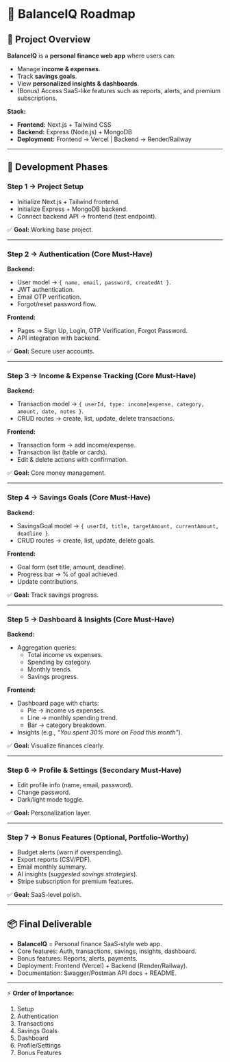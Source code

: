 # 📝 BalanceIQ Roadmap

## 🎯 Project Overview
**BalanceIQ** is a **personal finance web app** where users can:
- Manage **income & expenses**.
- Track **savings goals**.
- View **personalized insights & dashboards**.
- (Bonus) Access SaaS-like features such as reports, alerts, and premium subscriptions.

**Stack:**
- **Frontend:** Next.js + Tailwind CSS
- **Backend:** Express (Node.js) + MongoDB
- **Deployment:** Frontend → Vercel | Backend → Render/Railway

---

## 🚀 Development Phases

### **Step 1 → Project Setup**
- Initialize Next.js + Tailwind frontend.
- Initialize Express + MongoDB backend.
- Connect backend API → frontend (test endpoint).

✅ **Goal:** Working base project.

---

### **Step 2 → Authentication (Core Must-Have)**
**Backend:**
- User model → `{ name, email, password, createdAt }`.
- JWT authentication.
- Email OTP verification.
- Forgot/reset password flow.

**Frontend:**
- Pages → Sign Up, Login, OTP Verification, Forgot Password.
- API integration with backend.

✅ **Goal:** Secure user accounts.

---

### **Step 3 → Income & Expense Tracking (Core Must-Have)**
**Backend:**
- Transaction model → `{ userId, type: income|expense, category, amount, date, notes }`.
- CRUD routes → create, list, update, delete transactions.

**Frontend:**
- Transaction form → add income/expense.
- Transaction list (table or cards).
- Edit & delete actions with confirmation.

✅ **Goal:** Core money management.

---

### **Step 4 → Savings Goals (Core Must-Have)**
**Backend:**
- SavingsGoal model → `{ userId, title, targetAmount, currentAmount, deadline }`.
- CRUD routes → create, list, update, delete goals.

**Frontend:**
- Goal form (set title, amount, deadline).
- Progress bar → % of goal achieved.
- Update contributions.

✅ **Goal:** Track savings progress.

---

### **Step 5 → Dashboard & Insights (Core Must-Have)**
**Backend:**
- Aggregation queries:
  - Total income vs expenses.
  - Spending by category.
  - Monthly trends.
  - Savings progress.

**Frontend:**
- Dashboard page with charts:
  - Pie → income vs expenses.
  - Line → monthly spending trend.
  - Bar → category breakdown.
- Insights (e.g., *“You spent 30% more on Food this month”*).

✅ **Goal:** Visualize finances clearly.

---

### **Step 6 → Profile & Settings (Secondary Must-Have)**
- Edit profile info (name, email, password).
- Change password.
- Dark/light mode toggle.

✅ **Goal:** Personalization layer.

---

### **Step 7 → Bonus Features (Optional, Portfolio-Worthy)**
- Budget alerts (warn if overspending).
- Export reports (CSV/PDF).
- Email monthly summary.
- AI insights (*suggested savings strategies*).
- Stripe subscription for premium features.

✅ **Goal:** SaaS-level polish.

---

## 📦 Final Deliverable
- **BalanceIQ** = Personal finance SaaS-style web app.
- Core features: Auth, transactions, savings, insights, dashboard.
- Bonus features: Reports, alerts, payments.
- Deployment: Frontend (Vercel) + Backend (Render/Railway).
- Documentation: Swagger/Postman API docs + README.

---

⚡ **Order of Importance:**
1. Setup
2. Authentication
3. Transactions
4. Savings Goals
5. Dashboard
6. Profile/Settings
7. Bonus Features
